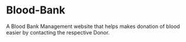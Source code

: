 # Blood-Bank
A Blood Bank Management website that helps makes donation of blood easier by contacting the respective Donor.
